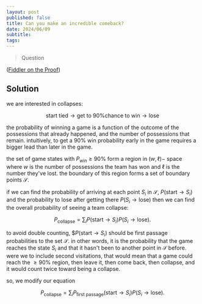 ```yaml
---
layout: post
published: false
title: Can you make an incredible comeback?
date: 2024/06/09
subtitle: 
tags:
---
```


>Question

<!--more-->

([Fiddler on the Proof](URL))

## Solution

we are interested in collapses:

$$ \text{start tied} \rightarrow \text{get to 90\% chance to win} \rightarrow \text{lose} $$

the probability of winning a game is a function of the outcome of the possessions that already happened, and the number of possessions that remain. intuitively, to get a $90\%$ win probability early in the game requires a bigger lead than later in the game. 

the set of game states with $P_\text{win} \geq 90\%$ form a region in $(w,\ell)-$ space where $w$ is the number of possessions the team has won and $\ell$ is the number they've lost. the boundary of this region forms a set of boundary points $\mathcal{S}.$

if we can find the probability of arriving at each point $S_i$ in $\mathcal{S},$ $P(\text{start} \rightarrow S_i)$ and the probability to lose after getting there $P(S_i\rightarrow\text{lose})$ then we can find the overall probability of seeing a team collapse:

$$ P_\text{collapse} = \sum_i P(\text{start} \rightarrow S_i) P(S_i\rightarrow\text{lose}). $$

to avoid double counting, $$P(\text{start}\rightarrow S_i)$ should be first passage probabilities to the set $\mathcal{S}.$ in other words, it is the probability that the game reaches the state $S_i$ and that it hasn't been to another point in $\mathcal{S}$ before. were we to include second visitations, that would mean that a game could reach the $\geq 90\%$ region, then leave it, then come back, then collapse, and it would count twice toward being a collapse. 

so, we modify our equation 

$$ P_\text{collapse} = \sum_i P_\text{first passage}(\text{start} \rightarrow S_i) P(S_i\rightarrow\text{lose}). $$

<br>

